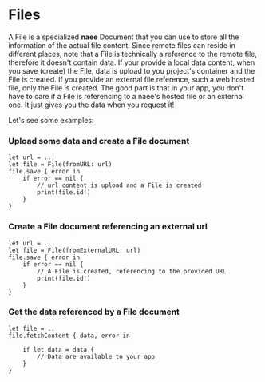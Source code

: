 # Files
A File is a specialized **naee** Document that you can use to store all the information of the actual file content.
Since remote files can reside in different places, note that a File is technically a reference to the remote file, therefore it doesn't contain data. If your provide a local data content, when you save (create) the File, data is upload to you project's container and the File is created. If you provide an external file reference, such a web hosted file, only the File is created.
The good part is that in your app, you don't have to care if a File is referencing to a naee's hosted file or an external one. It just gives you the data when you request it!

Let's see some examples:
### Upload some data and create a File document
```
let url = ...
let file = File(fromURL: url)
file.save { error in
	if error == nil {
		// url content is upload and a File is created
		print(file.id!) 
	}
}
```

### Create a File document referencing an external url
```
let url = ...
let file = File(fromExternalURL: url)
file.save { error in
	if error == nil {
		// A File is created, referencing to the provided URL
		print(file.id!) 
	}
}
```

### Get the data referenced by a File document
```
let file = ..
file.fetchContent { data, error in 

	if let data = data {
		// Data are available to your app
	}
}
```
